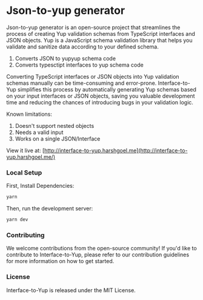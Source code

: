 # Json-to-yup generator
Json-to-yup generator is an open-source project that streamlines the process of creating Yup validation schemas from TypeScript interfaces and JSON objects. Yup is a JavaScript schema validation library that helps you validate and sanitize data according to your defined schema.

1. Converts JSON to yupyup schema code 
2. Converts typesctipt interfaces to yup schema code 

Converting TypeScript interfaces or JSON objects into Yup validation schemas manually can be time-consuming and error-prone. Interface-to-Yup simplifies this process by automatically generating Yup schemas based on your input interfaces or JSON objects, saving you valuable development time and reducing the chances of introducing bugs in your validation logic.

Known limitations:
1. Doesn't support nested objects
2. Needs a valid input
3. Works on a single JSON/Interface

View it live at: [http://interface-to-yup.harshgoel.me](http://interface-to-yup.harshgoel.me/)

### Local Setup

First, Install Dependencies:

```bash
yarn
```

Then, run the development server:

```bash
yarn dev
```

### Contributing
We welcome contributions from the open-source community! If you'd like to contribute to Interface-to-Yup, please refer to our contribution guidelines for more information on how to get started.


### License
Interface-to-Yup is released under the MIT License.


